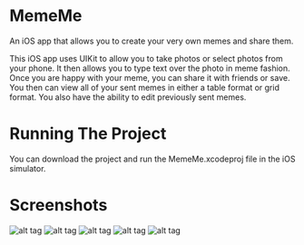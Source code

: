 # MemeMe #
An iOS app that allows you to create your very own memes and share them.

This iOS app uses UIKit to allow you to take photos or select photos from your phone. It then allows you to type text over the photo in meme fashion. Once you are happy with your meme, you can share it with friends or save. You then can view all of your sent memes in either a table format or grid format. You also have the ability to edit previously sent memes.

# Running The Project #
You can download the project and run the MemeMe.xcodeproj file in the iOS simulator.

# Screenshots #
![alt tag](https://raw.githubusercontent.com/jamesalandyer/MemeMe/master/MemeMe1.png)
![alt tag](https://raw.githubusercontent.com/jamesalandyer/MemeMe/master/MemeMe2.png)
![alt tag](https://raw.githubusercontent.com/jamesalandyer/MemeMe/master/MemeMe3.png)
![alt tag](https://raw.githubusercontent.com/jamesalandyer/MemeMe/master/MemeMe4.png)
![alt tag](https://raw.githubusercontent.com/jamesalandyer/MemeMe/master/MemeMe5.png)
